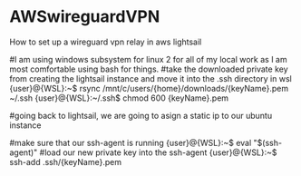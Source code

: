 # AWSwireguardVPN
How to set up a wireguard vpn relay in aws lightsail


#I am using windows subsystem for linux 2 for all of my local work as I am most comfortable using bash for things. 
#take the downloaded private key from creating the lightsail instance and move it into the .ssh directory in wsl 
{user}@{WSL}:~$ rsync /mnt/c/users/{home}/downloads/{keyName}.pem ~/.ssh 
{user}@{WSL}:~/.ssh$ chmod 600 {keyName}.pem

#going back to lightsail, we are going to asign a static ip to our ubuntu instance

#make sure that our ssh-agent is running
{user}@{WSL}:~$ eval "$(ssh-agent)"
#load our new private key into the ssh-agent
{user}@{WSL}:~$ ssh-add .ssh/{keyName}.pem
